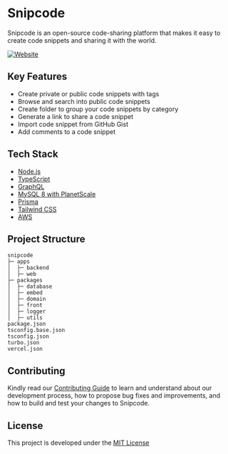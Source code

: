 # Snipcode

Snipcode is an open-source code-sharing platform that makes it easy to create code snippets and sharing it with the world.

[![Website](https://snipcode.dev/assets/og.png)](https://snipcode.dev)


## Key Features
* Create private or public code snippets with tags
* Browse and search into public code snippets
* Create folder to group your code snippets by category
* Generate a link to share a code snippet
* Import code snippet from GitHub Gist
* Add comments to a code snippet

## Tech Stack
* [Node.js](https://nodejs.org/en/)
* [TypeScript](https://www.typescriptlang.org/)
* [GraphQL](https://graphql.org/)
* [MySQL 8 with PlanetScale](https://planetscale.com/)
* [Prisma](https://www.prisma.io/)
* [Tailwind CSS](https://tailwindcss.com/)
* [AWS](https://aws.amazon.com)

## Project Structure
```text
snipcode
├─ apps
│  ├─ backend
│  ├─ web
├─ packages
│  ├─ database
│  ├─ embed
│  ├─ domain
│  ├─ front
│  ├─ logger
│  ├─ utils
package.json
tsconfig.base.json
tsconfig.json
turbo.json
vercel.json
```

## Contributing
Kindly read our [Contributing Guide](./CONTRIBUTING.md) to learn and understand about our development process, how to propose bug fixes and improvements, and how to build and test your changes to Snipcode. 

## License

This project is developed under the [MIT License](/LICENSE)

